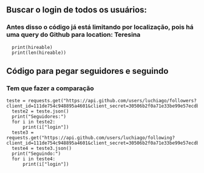 ## Buscar o login de todos os usuários:

### [](https://github.com/anapauladsmendes/clique-problem-hireable-github/blob/master/comments.md#antes-disso-o-c%C3%B3digo-j%C3%A1-est%C3%A1-limitando-por-localiza%C3%A7%C3%A3o-pois-h%C3%A1-uma-query-do-github-para-location-teresina)Antes disso o código já está limitando por localização, pois há uma query do Github para location: Teresina

      print(hireable)
      print(len(hireable))

## Código para pegar seguidores e seguindo
### Tem que fazer a comparação

    teste = requests.get("https://api.github.com/users/luchiago/followers?client_id=111de754c948895a4601&client_secret=30506b2f0a71e33be99e57ecdb71670554e7aa8f")
      teste2 = teste.json()
      print("Seguidores:")
      for i in teste2:
          print(i["login"])
      teste3 = requests.get("https://api.github.com/users/luchiago/following?client_id=111de754c948895a4601&client_secret=30506b2f0a71e33be99e57ecdb71670554e7aa8f")
      teste4 = teste3.json()
      print("Seguindo:")
      for i in teste4:
          print(i["login"])
